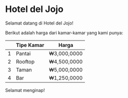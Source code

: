 # Hotel del Jojo

Selamat datang di Hotel del Jojo!

Berikut adalah harga dari kamar-kamar yang kami punya:

|   | Tipe Kamar | Harga |  
| --- | --- | --- |
| 1 | Pantai | ₩3,000,0000 |  
| 2 | Rooftop | ₩4,500,0000 |  
| 3 | Taman | ₩5,000,0000 |  
| 4 | Bar | ₩1,250,0000 |  

Selamat menginap!
